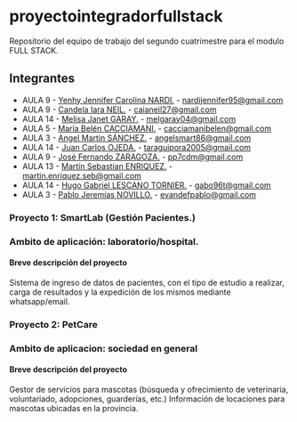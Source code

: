 # proyectointegradorfullstack
Repositorio del equipo de trabajo del segundo cuatrimestre para el modulo FULL STACK.

## Integrantes

* AULA 9 - [Yenhy Jennifer Carolina NARDI.](https://github.com/nardiyenhy02) - nardijennifer95@gmail.com
* AULA 9 - [Candela Iara NEIL.](https://github.com/candelaiaraneil) - caianeil27@gmail.com
* AULA 14 - [Melisa Janet GARAY.](https://github.com/MelGaray04) - melgaray04@gmail.com
* AULA 5 - [María Belén CACCIAMANI.](https://github.com/Belucacciamani) - cacciamanibelen@gmail.com
* AULA 3 - [Angel Martin SÁNCHEZ.](https://github.com/angelsmart86) - angelsmart86@gmail.com
* AULA 14 - [Juan Carlos OJEDA.](https://github.com/Ojedajuan) - taraguipora2005@gmail.com
* AULA 9 - [José Fernando ZARAGOZA.](https://github.com/JoseZaragoza7) - pp7cdm@gmail.com
* AULA 13 - [Martín Sebastian ENRIQUEZ.](https://github.com/MartinDeMarc) - martin.enriquez.seb@gmail.com
* AULA 14 - [Hugo Gabriel LESCANO TORNIER.](https://github.com/Gabrieltornier) - gabo96t@gmail.com
* AULA 3 - [Pablo Jeremías NOVILLO.](https://github.com/PNovillo) - evandefpablo@gmail.com


### Proyecto 1: SmartLab (Gestión Pacientes.)
### Ambito de aplicación: laboratorio/hospital.

#### Breve descripción del proyecto
Sistema de ingreso de datos de pacientes, con el tipo de estudio a realizar, 
carga de resultados y la expedición de los mismos mediante whatsapp/email. 



### Proyecto 2: PetCare
### Ambito de aplicacion: sociedad en general

#### Breve descripción del proyecto
Gestor de servicios para mascotas (búsqueda y ofrecimiento de veterinaria, voluntariado, 
adopciones, guarderías, etc.) Información de locaciones para mascotas ubicadas en la provincia.


